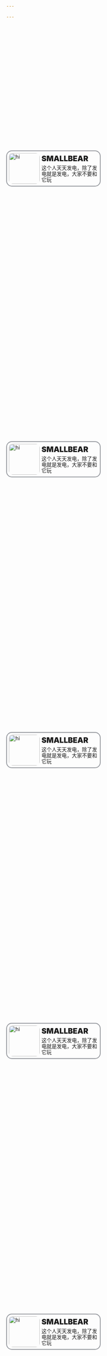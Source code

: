 ```yaml
---

---
```


<div class="container">
    <a class="card" href="#">
        <img class="img" src="https://bearcurb.blog//images/avatar.png" alt="hi">
        <div class="right">
            <span class="name">SMALLBEAR</span>
            <span class="remark">这个人天天发电，除了发电就是发电，大家不要和它玩</span>
        </div>
    </a>
    <a class="card" href="#">
        <img class="img" src="https://bearcurb.blog//images/avatar.png" alt="hi">
        <div class="right">
            <span class="name">SMALLBEAR</span>
            <span class="remark">这个人天天发电，除了发电就是发电，大家不要和它玩</span>
        </div>
    </a>
    <a class="card" href="#">
        <img class="img" src="https://bearcurb.blog//images/avatar.png" alt="hi">
        <div class="right">
            <span class="name">SMALLBEAR</span>
            <span class="remark">这个人天天发电，除了发电就是发电，大家不要和它玩</span>
        </div>
    </a>
    <a class="card" href="#">
        <img class="img" src="https://bearcurb.blog//images/avatar.png" alt="hi">
        <div class="right">
            <span class="name">SMALLBEAR</span>
            <span class="remark">这个人天天发电，除了发电就是发电，大家不要和它玩</span>
        </div>
    </a>
    <a class="card" href="#">
        <img class="img" src="https://bearcurb.blog//images/avatar.png" alt="hi">
        <div class="right">
            <span class="name">SMALLBEAR</span>
            <span class="remark">这个人天天发电，除了发电就是发电，大家不要和它玩</span>
        </div>
    </a>
</div>

<style>
    .container{
        width:100%;
        height:100%;
        display:flex;
        flex-direction: row;
        align-items: center;
        justify-content: flex-start;
        flex-wrap:wrap;
        gap: 10px;
        line-height:1.2;
    }
    .container .card{
        width:240px;
        padding:5px;
        height:83px;
        border: 2px solid #909399;
        border-radius:15px;
        display:flex;
        text-decoration:none;
        gap: 5px;
    }


    .container .card:hover{
        border: 2px solid #FF4D4D;
    }

    .container .card .img{
        border-radius:10px;
        width:83px;
        height:83px;
    }
    
    .container .card .right{
        height:100%;
        width:100%;
        display:flex;
        flex-direction: column;
        align-items: start;
        justify-content: center;
        gap: 5px;
    }
    .container .card .right .name{
        text-align:center;
        font-size:20px;
        font-weight:900;
    }
    
    .container .card .right .remark{
        max-height:100%;
        overflow: hidden;
        text-overflow: ellipsis;
        font-size:13.6px;
        font-weight:300;
    }
</style>

```
这他妈是个友链！卧槽
这他妈是个友链！卧槽
这他妈是个友链！卧槽
这他妈是个友链！卧槽
这他妈是个友链！卧槽
这他妈是个友链！卧槽
这他妈是个友链！卧槽
这他妈是个友链！卧槽
这他妈是个友链！卧槽
这他妈是个友链！卧槽
这他妈是个友链！卧槽
这他妈是个友链！卧槽
这他妈是个友链！卧槽
这他妈是个友链！卧槽
这他妈是个友链！卧槽
这他妈是个友链！卧槽
```
